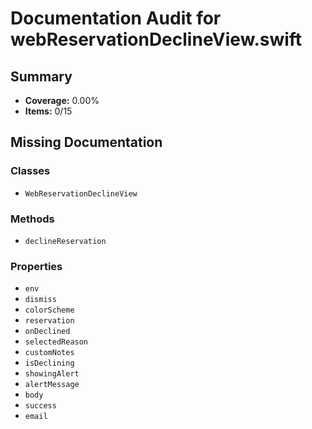 # Documentation Audit for webReservationDeclineView.swift

## Summary

- **Coverage:** 0.00%
- **Items:** 0/15

## Missing Documentation

### Classes
- `WebReservationDeclineView`

### Methods
- `declineReservation`

### Properties
- `env`
- `dismiss`
- `colorScheme`
- `reservation`
- `onDeclined`
- `selectedReason`
- `customNotes`
- `isDeclining`
- `showingAlert`
- `alertMessage`
- `body`
- `success`
- `email`
